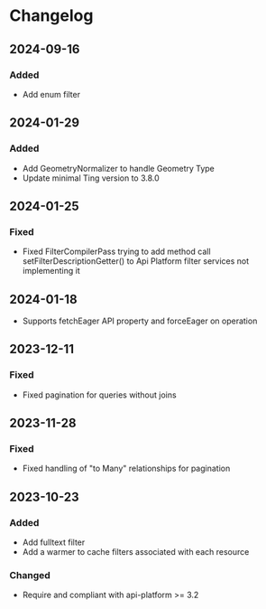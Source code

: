# Changelog

## 2024-09-16
### Added
* Add enum filter

## 2024-01-29
### Added
* Add GeometryNormalizer to handle Geometry Type
* Update minimal Ting version to 3.8.0

## 2024-01-25
### Fixed
* Fixed FilterCompilerPass trying to add method call setFilterDescriptionGetter() to Api Platform filter services not implementing it

## 2024-01-18
* Supports fetchEager API property and forceEager on operation

## 2023-12-11
### Fixed
* Fixed pagination for queries without joins

## 2023-11-28
### Fixed
* Fixed handling of "to Many" relationships for pagination

## 2023-10-23
### Added
* Add fulltext filter
* Add a warmer to cache filters associated with each resource
### Changed
* Require and compliant with api-platform >= 3.2
